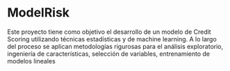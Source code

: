 # ModelRisk
Este proyecto tiene como objetivo el desarrollo de un modelo de Credit Scoring utilizando técnicas estadísticas y de machine learning. A lo largo del proceso se aplican metodologías rigurosas para el análisis exploratorio, ingeniería de características, selección de variables, entrenamiento de modelos lineales

